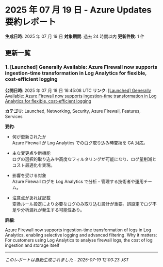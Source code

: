 # 2025 年 07 月 19 日 - Azure Updates 要約レポート

**生成日時**: 2025 年 07 月 19 日
**対象期間**: 過去 24 時間以内
**更新件数**: 1 件

## 更新一覧

### 1. [Launched] Generally Available: Azure Firewall now supports ingestion-time transformation in Log Analytics for flexible, cost-efficient logging

**公開日時**: 2025 年 07 月 18 日 16:45:08 UTC
**リンク**: [[Launched] Generally Available: Azure Firewall now supports ingestion-time transformation in Log Analytics for flexible, cost-efficient logging](https://azure.microsoft.com/updates?id=498568)

**カテゴリ**: Launched, Networking, Security, Azure Firewall, Features, Services

**要約**:

- 何が更新されたか  
  Azure Firewall が Log Analytics でのログ取り込み時変換を GA 対応。

- 主な変更点や新機能  
  ログの選択的取り込みや高度なフィルタリングが可能になり、ログ量削減とコスト最適化を実現。

- 影響を受ける対象  
  Azure Firewall ログを Log Analytics で分析・管理する技術者や運用チーム。

- 注意点があれば記載  
  変換ルール設定により必要なログのみ取り込む設計が重要。誤設定でログ不足や分析漏れが発生する可能性あり。

**詳細**:

Azure Firewall now supports ingestion-time
transformation of logs in Log Analytics, enabling
selective logging and advanced filtering. Why it matters:
For customers using Log Analytics to analyse firewall logs, the cost of log
ingestion and storage itself

---

_このレポートは自動生成されました - 2025-07-19 12:00:23 JST_
